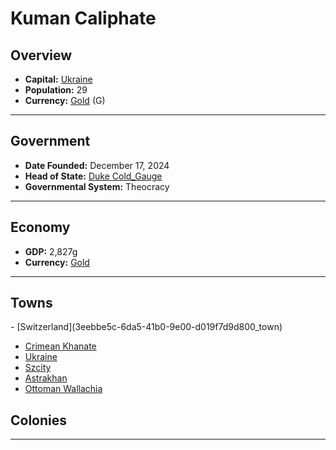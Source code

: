 <!--UNDEDITED FILE, remove this entire line if this file has been edited!-->
# <!--NAME-->Kuman Caliphate<!--NAME-->

## Overview

- **Capital:** <!--CAPITAL_LINK-->[Ukraine](5cf147ab-05b8-4ac8-b541-020f03d671dd_town)<!--CAPITAL_LINK-->
- **Population:** <!--POPULATION-->29<!--POPULATION-->
- **Currency:** <!--CURRENCY_LINK-->[Gold](Gold_currency)<!--CURRENCY_LINK--> (<!--CURRENCY_ABV-->G<!--CURRENCY_ABV-->)

---

## Government

- **Date Founded:** <!--FOUNDED-->December 17, 2024<!--FOUNDED-->
- **Head of State:** <!--LEADER_TITLE_LINK-->[Duke Cold_Gauge](Cold_Gauge_user)<!--LEADER_TITLE_LINK-->
- **Governmental System:** <!--GOVERNMENT-->Theocracy<!--GOVERNMENT-->

---

## Economy

- **GDP:** <!--GDP-->2,827g<!--GDP-->
- **Currency:** <!--CURRENCY_LINK-->[Gold](Gold_currency)<!--CURRENCY_LINK-->

---

## Towns

<!--TOWNS-->- [Switzerland](3eebbe5c-6da5-41b0-9e00-d019f7d9d800_town)
- [Crimean Khanate](2560f7c4-ab29-418a-803c-4c708acbc8f6_town)
- [Ukraine](5cf147ab-05b8-4ac8-b541-020f03d671dd_town)
- [Szcity](fb48fc57-8f76-49dd-bb13-4d2f41d1d2dd_town)
- [Astrakhan](095fad49-2171-4f94-993f-14198746786e_town)
- [Ottoman Wallachia](fdbc3de4-828e-4953-ac1b-6bba9a6cec08_town)<!--TOWNS-->

## Colonies

<!--COLONIES--><!--COLONIES-->

---
